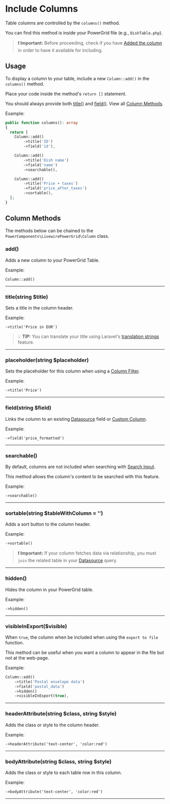 # Include Columns

Table columns are controlled by the `columns()` method.

You can find this method is inside your PowerGrid file (e.g., `DishTable.php`).

> **❗ Important:** Before proceeding, check if you have [Added the column](hhttps://livewire-powergrid.docsforge.com/main/add-columns/) in order to have it available for including.

## Usage

To display a column to your table, include a new `Column::add()` in the `columns()` method.

Place your code inside the method's `return []` statement.

You should always provide both [title()](#titlestring-title) and [field()](#fieldstring-field).  View all [Column Methods](#column-methods).

Example:

```php
public function columns(): array
{
  return [
    Column::add()
        ->title('ID')
        ->field('id'),

    Column::add()
        ->title('Dish name')
        ->field('name')
        ->searchable(),

    Column::add()
        ->title('Price + taxes')
        ->field('price_after_taxes')
        ->sortable(),
  ];
}
```

## Column Methods

The methods below can be chained to the `PowerComponents\LivewirePowerGrid\Column` class.

### add()

Adds a new column to your PowerGrid Table.

Example:

`Column::add()`

---

### title(string $title)

Sets a title in the column header.

Example:

`->title('Price in EUR')`

> 💡 **TIP:**  You can translate your title using Laravel's [translation strings](https://laravel.com/docs/8.x/localization#retrieving-translation-strings) feature.

---

### placeholder(string $placeholder)

Sets the placeholder for this column when using a [Column Filter](https://livewire-powergrid.docsforge.com/main/column-filters/).

Example:

`->title('Price')`

---

### field(string $field)

Links the column to an existing [Datasource](https://livewire-powergrid.docsforge.com/main/datasource/) field or [Custom Column](https://livewire-powergrid.docsforge.com/main/custom-columns/).

Example:

`->field('price_formatted')`

---

### searchable()

By default, columns are not included when searching with [Search Input](https://livewire-powergrid.docsforge.com/main/features-setup/#showsearchinput).

This method allows the column's content to be searched with this feature.

Example:

`->searchable()`

---

### sortable(string $tableWithColumn = '')

Adds a sort button to the column header.

Example:

`->sortable()` 

> **❗ Important:** If your column fetches data via relationship, you must `join` the related table in your [Datasource](https://livewire-powergrid.docsforge.com/main/datasource/) query.

---

### hidden()

Hides the column in your PowerGrid table.

Example:

`->hidden()`

---

### visibleInExport($visible)

When `true`, the column when be included when using the `export to file` function.

This method can be useful when you want a column to appear in the file but not at the web-page.

Example:

```php
Column::add()
    ->title('Postal envelope data')
    ->field('postal_data')
    ->hidden()
    ->visibleInExport(true),
```

---

### headerAttribute(string $class, string $style)

Adds the class or style to the column header.

Example:

`->headerAttribute('text-center', 'color:red')`

---

### bodyAttribute(string $class, string $style)

Adds the class or style to each table row in this column.

Example:

`->bodyAttribute('text-center', 'color:red')`

---
